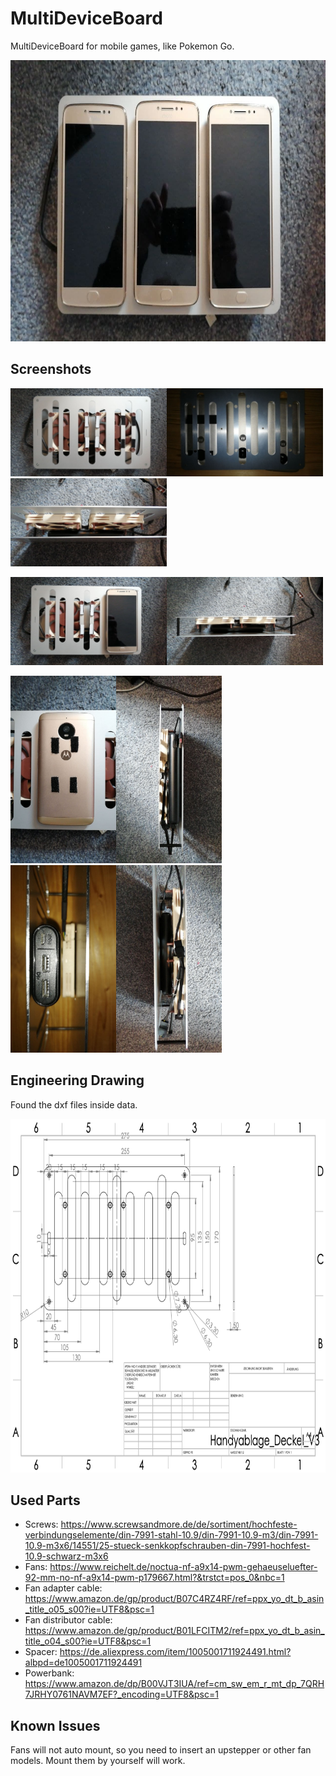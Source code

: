 # MultiDeviceBoard

MultiDeviceBoard for mobile games, like Pokemon Go.

<img src="screenshots/top.v2.jpg" alt="Top View V2" width="800" height="450"/>

## Screenshots
<img src="screenshots/without.device.jpg" alt="Top View V2" width="250" height="141"/><img src="screenshots/downview.fan.slots.jpg" alt="Fan Slots" width="250" height="141"/><img src="screenshots/fan.mount.jpg" alt="Fan Mount" width="250" height="141"/>

<img src="screenshots/top.one.device.jpg" alt="Top One Device" width="250" height="141"/><img src="screenshots/sideview2.jpg" alt="Sideview" width="250" height="141"/>

<img src="screenshots/mobile.mount.jpg" alt="Mobile Mount" width="169" height="300"/><img src="screenshots/sideview.powerbank.jpg" alt="Sideview Powerbank" width="169" height="300"/><img src="screenshots/powerbank.jpg" alt="Powerbank" width="169" height="300"/><img src="screenshots/sideview.jpg" alt="Sideview" width="169" height="300"/>

## Engineering Drawing

Found the dxf files inside data.

<img src="data/mobileboard_top_V3.png" alt="Top View V3" width="800" height="566"/>

## Used Parts

- Screws: https://www.screwsandmore.de/de/sortiment/hochfeste-verbindungselemente/din-7991-stahl-10.9/din-7991-10.9-m3/din-7991-10.9-m3x6/14551/25-stueck-senkkopfschrauben-din-7991-hochfest-10.9-schwarz-m3x6
- Fans: https://www.reichelt.de/noctua-nf-a9x14-pwm-gehaeuseluefter-92-mm-no-nf-a9x14-pwm-p179667.html?&trstct=pos_0&nbc=1
- Fan adapter cable: https://www.amazon.de/gp/product/B07C4RZ4RF/ref=ppx_yo_dt_b_asin_title_o05_s00?ie=UTF8&psc=1
- Fan distributor cable: https://www.amazon.de/gp/product/B01LFCITM2/ref=ppx_yo_dt_b_asin_title_o04_s00?ie=UTF8&psc=1
- Spacer: https://de.aliexpress.com/item/1005001711924491.html?albpd=de1005001711924491
- Powerbank: https://www.amazon.de/dp/B00VJT3IUA/ref=cm_sw_em_r_mt_dp_7QRH7JRHY0761NAVM7EF?_encoding=UTF8&psc=1

## Known Issues

Fans will not auto mount, so you need to insert an upstepper or other fan models. Mount them by yourself will work.
